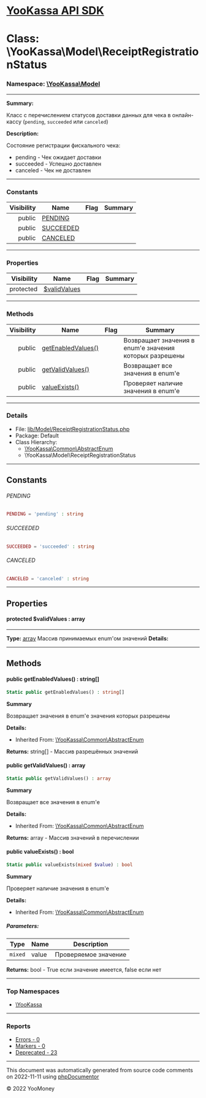 # [YooKassa API SDK](../home.md)

# Class: \YooKassa\Model\ReceiptRegistrationStatus
### Namespace: [\YooKassa\Model](../namespaces/yookassa-model.md)
---
**Summary:**

Класс с перечислением статусов доставки данных для чека в онлайн-кассу (`pending`, `succeeded` или `canceled`)

**Description:**

Состояние регистрации фискального чека:
<ul>
<li>pending - Чек ожидает доставки</li>
<li>succeeded - Успешно доставлен</li>
<li>canceled - Чек не доставлен</li>
</ul>

---
### Constants
| Visibility | Name | Flag | Summary |
| ----------:| ---- | ---- | ------- |
| public | [PENDING](../classes/YooKassa-Model-ReceiptRegistrationStatus.md#constant_PENDING) |  |  |
| public | [SUCCEEDED](../classes/YooKassa-Model-ReceiptRegistrationStatus.md#constant_SUCCEEDED) |  |  |
| public | [CANCELED](../classes/YooKassa-Model-ReceiptRegistrationStatus.md#constant_CANCELED) |  |  |

---
### Properties
| Visibility | Name | Flag | Summary |
| ----------:| ---- | ---- | ------- |
| protected | [$validValues](../classes/YooKassa-Model-ReceiptRegistrationStatus.md#property_validValues) |  |  |

---
### Methods
| Visibility | Name | Flag | Summary |
| ----------:| ---- | ---- | ------- |
| public | [getEnabledValues()](../classes/YooKassa-Common-AbstractEnum.md#method_getEnabledValues) |  | Возвращает значения в enum'е значения которых разрешены |
| public | [getValidValues()](../classes/YooKassa-Common-AbstractEnum.md#method_getValidValues) |  | Возвращает все значения в enum'e |
| public | [valueExists()](../classes/YooKassa-Common-AbstractEnum.md#method_valueExists) |  | Проверяет наличие значения в enum'e |

---
### Details
* File: [lib/Model/ReceiptRegistrationStatus.php](../../lib/Model/ReceiptRegistrationStatus.php)
* Package: Default
* Class Hierarchy: 
  * [\YooKassa\Common\AbstractEnum](../classes/YooKassa-Common-AbstractEnum.md)
  * \YooKassa\Model\ReceiptRegistrationStatus

---
## Constants
<a name="constant_PENDING" class="anchor"></a>
###### PENDING
```php
PENDING = 'pending' : string
```


<a name="constant_SUCCEEDED" class="anchor"></a>
###### SUCCEEDED
```php
SUCCEEDED = 'succeeded' : string
```


<a name="constant_CANCELED" class="anchor"></a>
###### CANCELED
```php
CANCELED = 'canceled' : string
```



---
## Properties
<a name="property_validValues"></a>
#### protected $validValues : array
---
**Type:** <a href="../array"><abbr title="array">array</abbr></a>
Массив принимаемых enum&#039;ом значений
**Details:**



---
## Methods
<a name="method_getEnabledValues" class="anchor"></a>
#### public getEnabledValues() : string[]

```php
Static public getEnabledValues() : string[]
```

**Summary**

Возвращает значения в enum'е значения которых разрешены

**Details:**
* Inherited From: [\YooKassa\Common\AbstractEnum](../classes/YooKassa-Common-AbstractEnum.md)

**Returns:** string[] - Массив разрешённых значений


<a name="method_getValidValues" class="anchor"></a>
#### public getValidValues() : array

```php
Static public getValidValues() : array
```

**Summary**

Возвращает все значения в enum'e

**Details:**
* Inherited From: [\YooKassa\Common\AbstractEnum](../classes/YooKassa-Common-AbstractEnum.md)

**Returns:** array - Массив значений в перечислении


<a name="method_valueExists" class="anchor"></a>
#### public valueExists() : bool

```php
Static public valueExists(mixed $value) : bool
```

**Summary**

Проверяет наличие значения в enum'e

**Details:**
* Inherited From: [\YooKassa\Common\AbstractEnum](../classes/YooKassa-Common-AbstractEnum.md)

##### Parameters:
| Type | Name | Description |
| ---- | ---- | ----------- |
| <code lang="php">mixed</code> | value  | Проверяемое значение |

**Returns:** bool - True если значение имеется, false если нет



---

### Top Namespaces

* [\YooKassa](../namespaces/yookassa.md)

---

### Reports
* [Errors - 0](../reports/errors.md)
* [Markers - 0](../reports/markers.md)
* [Deprecated - 23](../reports/deprecated.md)

---

This document was automatically generated from source code comments on 2022-11-11 using [phpDocumentor](http://www.phpdoc.org/)

&copy; 2022 YooMoney